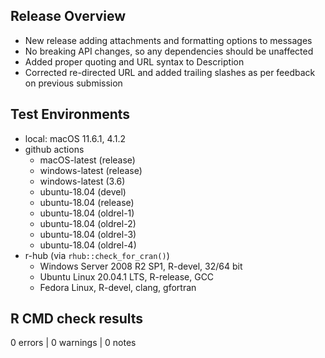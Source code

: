## Release Overview

* New release adding attachments and formatting options to messages
* No breaking API changes, so any dependencies should be unaffected
* Added proper quoting and URL syntax to Description
* Corrected re-directed URL and added trailing slashes as per feedback on previous submission

## Test Environments

* local: macOS 11.6.1, 4.1.2
* github actions
  * macOS-latest (release)
  * windows-latest (release)
  * windows-latest (3.6)
  * ubuntu-18.04 (devel)
  * ubuntu-18.04 (release)
  * ubuntu-18.04 (oldrel-1)
  * ubuntu-18.04 (oldrel-2)
  * ubuntu-18.04 (oldrel-3)
  * ubuntu-18.04 (oldrel-4)
* r-hub (via `rhub::check_for_cran()`)
  * Windows Server 2008 R2 SP1, R-devel, 32/64 bit
  * Ubuntu Linux 20.04.1 LTS, R-release, GCC
  * Fedora Linux, R-devel, clang, gfortran

## R CMD check results

0 errors | 0 warnings | 0 notes

